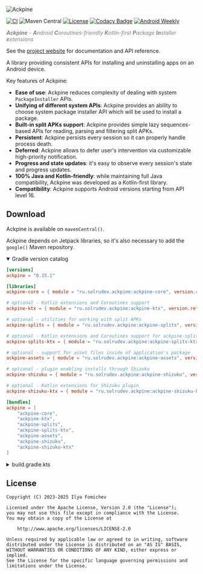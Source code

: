 ![Ackpine](docs/images/logo-text-colored.svg)

[![CI](https://github.com/solrudev/Ackpine/actions/workflows/ci.yml/badge.svg)](https://github.com/solrudev/Ackpine/actions/workflows/ci.yml)
![Maven Central](https://img.shields.io/maven-central/v/ru.solrudev.ackpine/ackpine-core)
[![License](https://img.shields.io/badge/License-Apache_2.0-blue.svg)](https://github.com/solrudev/Ackpine/blob/master/LICENSE)
[![Codacy Badge](https://app.codacy.com/project/badge/Grade/c3014b1eee9648959b70ee6bbad51489)](https://app.codacy.com/gh/solrudev/Ackpine/dashboard?utm_source=gh&utm_medium=referral&utm_content=&utm_campaign=Badge_grade)
[![Android Weekly](https://androidweekly.net/issues/issue-593/badge)](https://androidweekly.net/issues/issue-593)

<span style="color:#808080">_**Ackpine** - **A**ndroid **C**oroutines-friendly **K**otlin-first **P**ackage **In**staller **e**xtensions_</span>

See the [project website](https://ackpine.solrudev.ru) for documentation and API reference.

A library providing consistent APIs for installing and uninstalling apps on an Android device.

Key features of Ackpine:

- **Ease of use**: Ackpine reduces complexity of dealing with system `PackageInstaller` APIs.
- **Unifying of different system APIs**: Ackpine provides an ability to choose system package installer API which will be used to install a package.
- **Built-in split APKs support**: Ackpine provides simple lazy sequences-based APIs for reading, parsing and filtering split APKs.
- **Persistent**: Ackpine persists every session so it can properly handle process death.
- **Deferred**: Ackpine allows to defer user's intervention via customizable high-priority notification.
- **Progress and state updates**: it's easy to observe every session's state and progress updates.
- **100% Java and Kotlin-friendly**: while maintaining full Java compatibility, Ackpine was developed as a Kotlin-first library.
- **Compatibility**: Ackpine supports Android versions starting from API level 16.

Download
--------

Ackpine is available on `mavenCentral()`.

Ackpine depends on Jetpack libraries, so it's also necessary to add the `google()` Maven repository.

<details open>
  <summary>Gradle version catalog</summary>

```toml
[versions]
ackpine = "0.15.1"

[libraries]
ackpine-core = { module = "ru.solrudev.ackpine:ackpine-core", version.ref = "ackpine" }

# optional - Kotlin extensions and Coroutines support
ackpine-ktx = { module = "ru.solrudev.ackpine:ackpine-ktx", version.ref = "ackpine" }

# optional - utilities for working with split APKs
ackpine-splits = { module = "ru.solrudev.ackpine:ackpine-splits", version.ref = "ackpine" }

# optional - Kotlin extensions and Coroutines support for ackpine-splits
ackpine-splits-ktx = { module = "ru.solrudev.ackpine:ackpine-splits-ktx", version.ref = "ackpine" }

# optional - support for asset files inside of application's package
ackpine-assets = { module = "ru.solrudev.ackpine:ackpine-assets", version.ref = "ackpine" }

# optional - plugin enabling installs through Shizuku
ackpine-shizuku = { module = "ru.solrudev.ackpine:ackpine-shizuku", version.ref = "ackpine" }

# optional - Kotlin extensions for Shizuku plugin
ackpine-shizuku-ktx = { module = "ru.solrudev.ackpine:ackpine-shizuku-ktx", version.ref = "ackpine" }

[bundles]
ackpine = [
    "ackpine-core",
    "ackpine-ktx",
    "ackpine-splits",
    "ackpine-splits-ktx",
    "ackpine-assets",
    "ackpine-shizuku",
    "ackpine-shizuku-ktx"
]
```
</details>

<details>
  <summary>build.gradle.kts</summary>

```kotlin
dependencies {
    val ackpineVersion = "0.15.1"
    implementation("ru.solrudev.ackpine:ackpine-core:$ackpineVersion")

    // optional - Kotlin extensions and Coroutines support
    implementation("ru.solrudev.ackpine:ackpine-ktx:$ackpineVersion")

    // optional - utilities for working with split APKs
    implementation("ru.solrudev.ackpine:ackpine-splits:$ackpineVersion")

    // optional - Kotlin extensions and Coroutines support for ackpine-splits
    implementation("ru.solrudev.ackpine:ackpine-splits-ktx:$ackpineVersion")

    // optional - support for asset files inside of application's package
    implementation("ru.solrudev.ackpine:ackpine-assets:$ackpineVersion")

    // optional - plugin enabling installs through Shizuku
    implementation("ru.solrudev.ackpine:ackpine-shizuku:$ackpineVersion")

    // optional - Kotlin extensions for Shizuku plugin
    implementation("ru.solrudev.ackpine:ackpine-shizuku-ktx:$ackpineVersion")
}
```
</details>

License
-------

    Copyright (C) 2023-2025 Ilya Fomichev
    
    Licensed under the Apache License, Version 2.0 (the "License");
    you may not use this file except in compliance with the License.
    You may obtain a copy of the License at
    
        http://www.apache.org/licenses/LICENSE-2.0
    
    Unless required by applicable law or agreed to in writing, software
    distributed under the License is distributed on an "AS IS" BASIS,
    WITHOUT WARRANTIES OR CONDITIONS OF ANY KIND, either express or implied.
    See the License for the specific language governing permissions and
    limitations under the License.

